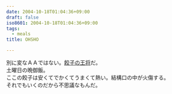 ```yaml
---
date: 2004-10-18T01:04:36+09:00
draft: false
iso8601: 2004-10-18T01:04:36+09:00
tags:
  - meals
title: OHSHO

---
```


<div class="entry-body">
  <p>別に変なＡＡではない。<a href="http://www.ohsho.co.jp">餃子の王将</a>だ。<br />
    土曜日の晩御飯。<br />
    ここの餃子は安くてでかくてうまくて熱い。結構口の中が火傷する。<br />
    それでもいくのだから不思議なもんだ。</p>
</div>

